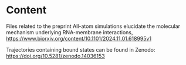 # Content
Files related to the preprint All-atom simulations elucidate the molecular mechanism underlying RNA-membrane interactions, https://www.biorxiv.org/content/10.1101/2024.11.01.618995v1

Trajectories containing bound states can be found in Zenodo: https://doi.org/10.5281/zenodo.14036153
